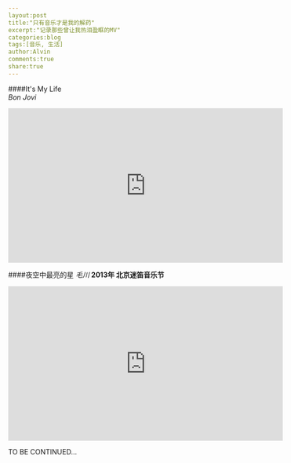```yaml
---
layout:post
title:"只有音乐才是我的解药"
excerpt:"记录那些曾让我热泪盈眶的MV"
categories:blog
tags:[音乐, 生活]
author:Alvin
comments:true
share:true
---
```


    
     
####It's My Life  
*Bon Jovi*    
<iframe width="560" height="315" src="http://www.youtube.com/embed/vx2u5uUu3DE" frameborder="0"> </iframe>   


####夜空中最亮的星
*毛川*    **2013年 北京迷笛音乐节**
<iframe width="560" height="315" src="http://www.youtube.com/embed/Z7qgMJCmAHs" frameborder="0"> </iframe>   


TO BE CONTINUED...  


<!-- 多说评论框 start -->
<div class="ds-thread" data-thread-key="音乐" data-title="音乐" ></div>
<!-- 多说评论框 end -->
<!-- 多说公共JS代码 start (一个网页只需插入一次) -->
<script type="text/javascript">
var duoshuoQuery = {short_name:"goaheadalvin"};
(function() {
var ds = document.createElement('script');
ds.type = 'text/javascript';ds.async = true;
ds.src = (document.location.protocol == 'https:' ? 'https:' : 'http:') + '//static.duoshuo.com/embed.js';
ds.charset = 'UTF-8';
(document.getElementsByTagName('head')[0] 
|| document.getElementsByTagName('body')[0]).appendChild(ds);
})();
</script>
<!-- 多说公共JS代码 end -->